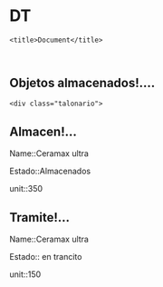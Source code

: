 # DT

<!DOCTYPE html>
<html lang="en">
<head>
    <meta charset="UTF-8">
    <meta http-equiv="X-UA-Compatible" content="IE=edge">
    <meta name="viewport" content="width=device-width, initial-scale=1.0">
    <link rel="stylesheet" href="talonarios.css">

    <title>Document</title>
</head>
<body>

  <header>

   
  </header>
    <h2>Objetos almacenados!....</h2>

    <div class="talonario">
<h2>Almacen!...</h2>
   <p>Name::<span>Ceramax ultra  </span></p>
   <p>Estado::<span>Almacenados</span></p>
   <p>unit::<span>350</span></p>
</div>
 
<div class="talonario">

<h2>Tramite!...</h2>
<p>Name::<span>Ceramax ultra  </span></p>
   <p>Estado::<span> en trancito</span></p>
   <p>unit::<span>150</span></p>
</div>


  </div>
</body>
</html>

